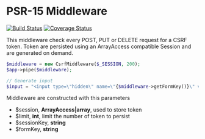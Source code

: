 # PSR-15 Middleware

[![Build Status](https://travis-ci.org/Grafikart/PSR15-CsrfMiddleware.svg?branch=master)](https://travis-ci.org/Grafikart/PSR15-CsrfMiddleware) [![Coverage Status](https://coveralls.io/repos/github/Grafikart/PSR15-CsrfMiddleware/badge.svg?branch=master)](https://coveralls.io/github/Grafikart/PSR15-CsrfMiddleware?branch=master)

This middleware check every POST, PUT or DELETE request for a CSRF token.
Token are persisted using an ArrayAccess compatible Session and are generated on demand.

```php
$middleware = new CsrfMiddleware($_SESSION, 200);
$app->pipe($middleware);

// Generate input
$input = "<input type=\"hidden\" name=\"{$middleware->getFormKey()}\" value=\"{$middleware->generateToken()}\"/>
```

Middleware are constructed with this parameters

- $session, **ArrayAccess|array**, used to store token
- $limit, **int**, limit the number of token to persist
- $sessionKey, **string**
- $formKey, **string**

